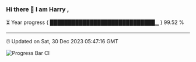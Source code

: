 ### Hi there 👋 I am Harry , 

⏳ Year progress { █████████████████████████████▁ } 99.52 %

---

⏰ Updated on Sat, 30 Dec 2023 05:47:16 GMT

![Progress Bar CI](https://github.com/duykhang68/duykhang68/workflows/Progress%20Bar%20CI/badge.svg)
